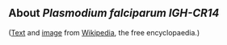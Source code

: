 About *Plasmodium falciparum IGH-CR14*
--------------------------------------



([Text](https://en.wikipedia.org/wiki/Plasmodium_falciparum) and
[image](https://en.wikipedia.org/wiki/File:Plasmodium_falciparum_01.png) 
from [Wikipedia](http://en.wikipedia.org/), the free encyclopaedia.)
